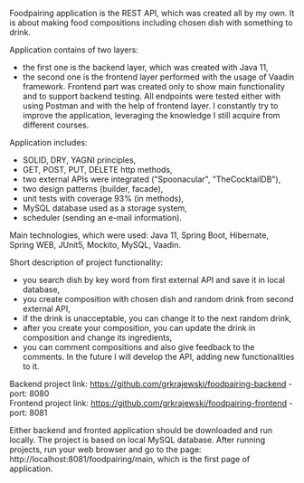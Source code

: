 Foodpairing application is the REST API, which was created all by my own. It is about making food compositions including chosen dish with something to drink. <br />

Application contains of two layers:
- the first one is the backend layer, which was created with Java 11,
- the second one is the frontend layer performed with the usage of Vaadin framework.
  Frontend part was created only to show main functionality and to support backend testing.
  All endpoints were tested either with using Postman and with the help of frontend layer.
  I constantly try to improve the application, leveraging the knowledge I still acquire from different courses.

Application includes:
- SOLID, DRY, YAGNI principles,
- GET, POST, PUT, DELETE http methods,
- two external APIs were integrated ("Spoonacular", "TheCocktailDB"),
- two design patterns (builder, facade),
- unit tests with coverage 93% (in methods),
- MySQL database used as a storage system,
- scheduler (sending an e-mail information).

Main technologies, which were used:
Java 11, Spring Boot, Hibernate, Spring WEB, JUnit5, Mockito, MySQL, Vaadin.

Short description of project functionality:
- you search dish by key word from first external API and save it in local database,
- you create composition with chosen dish and random drink from second external API,
- if the drink is unacceptable, you can change it to the next random drink,
- after you create your composition, you can update the drink in composition and change its ingredients,
- you can comment compositions and also give feedback to the comments.
  In the future I will develop the API, adding new functionalities to it.

Backend project link: https://github.com/grkrajewski/foodpairing-backend - port: 8080 <br />
Frontend project link: https://github.com/grkrajewski/foodpairing-frontend - port: 8081

Either backend and fronted application should be downloaded and run locally. The project is based on local MySQL database.
After running projects, run your web browser and go to the page:
http://localhost:8081/foodpairing/main, which is the first page of application.